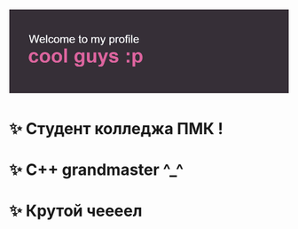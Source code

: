 # ![](https://github.com/k11sann/k11sann/blob/main/header.png) 
# ✨ Cтудент колледжа ПМК !
# ✨ C++ grandmaster ^_^
# ✨ Крутой чеееел


<!---
k11sann/k11sann is a ✨ special ✨ repository because its `README.md` (this file) appears on your GitHub profile.
You can click the Preview link to take a look at your changes.
--->
